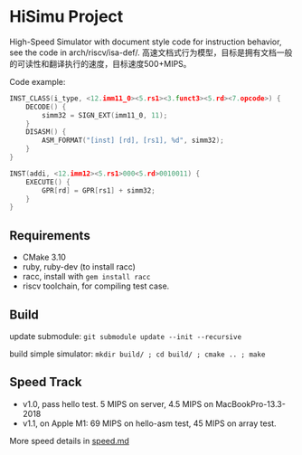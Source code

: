# HiSimu Project

High-Speed Simulator with document style code for instruction behavior, see the code in arch/riscv/isa-def/.
高速文档式行为模型，目标是拥有文档一般的可读性和翻译执行的速度，目标速度500+MIPS。

Code example:
```c
INST_CLASS(i_type, <12.imm11_0><5.rs1><3.funct3><5.rd><7.opcode>) {
    DECODE() {
        simm32 = SIGN_EXT(imm11_0, 11);
    }
    DISASM() {
        ASM_FORMAT("[inst] [rd], [rs1], %d", simm32);
    }
}

INST(addi, <12.imm12><5.rs1>000<5.rd>0010011) {
    EXECUTE() {
        GPR[rd] = GPR[rs1] + simm32;
    }
}
```

## Requirements

 * CMake 3.10
 * ruby, ruby-dev (to install racc)
 * racc, install with `gem install racc`
 * riscv toolchain, for compiling test case.


## Build

update submodule:
  `git submodule update --init --recursive`

build simple simulator:
  `mkdir build/ ; cd build/ ; cmake .. ; make`


## Speed Track

 * v1.0, pass hello test. 5 MIPS on server, 4.5 MIPS on MacBookPro-13.3-2018
 * v1.1, on Apple M1: 69 MIPS on hello-asm test, 45 MIPS on array test.

More speed details in [speed.md](speed.md)

